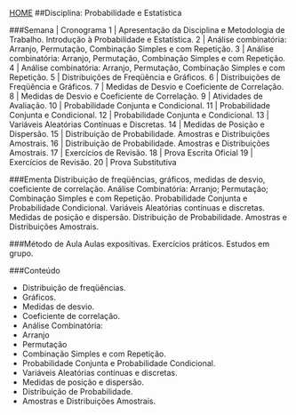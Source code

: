 [HOME](https://github.com/lucastafarelbs/Ensino-Superior-de-Informatica-GRATUITO) 
##Disciplina: Probabilidade e Estatística

###Semana | Cronograma
1	| Apresentação da Disciplina e Metodologia de Trabalho. Introdução à Probabilidade e Estatística.
2	| Análise combinatória: Arranjo, Permutação, Combinação Simples e com Repetição.
3	| Análise combinatória: Arranjo, Permutação, Combinação Simples e com Repetição.
4	| Análise combinatória: Arranjo, Permutação, Combinação Simples e com Repetição.
5	| Distribuições de Freqüência e Gráficos.
6	| Distribuições de Freqüência e Gráficos.
7	| Medidas de Desvio e Coeficiente de Correlação.
8	| Medidas de Desvio e Coeficiente de Correlação.
9	| Atividades de Avaliação.
10	| Probabilidade Conjunta e Condicional.
11	| Probabilidade Conjunta e Condicional.
12	| Probabilidade Conjunta e Condicional.
13	| Variáveis Aleatórias Contínuas e Discretas.
14	| Medidas de Posição e Dispersão.
15	| Distribuição de Probabilidade. Amostras e Distribuições Amostrais.
16	| Distribuição de Probabilidade. Amostras e Distribuições Amostrais.
17	| Exercícios de Revisão.
18	| Prova Escrita Oficial
19	| Exercícios de Revisão.
20	| Prova Substitutiva

###Ementa
Distribuição de freqüências, gráficos, medidas de desvio, coeficiente de correlação. Análise Combinatória: Arranjo; Permutação; Combinação Simples e com Repetição. Probabilidade Conjunta e Probabilidade Condicional. Variáveis Aleatórias contínuas e discretas. Medidas de posição e dispersão. Distribuição de Probabilidade. Amostras e Distribuições Amostrais.

###Método de Aula
Aulas expositivas. Exercícios práticos. Estudos em grupo.

###Conteúdo
- Distribuição de freqüências.
- Gráficos.
- Medidas de desvio.
- Coeficiente de correlação.
- Análise Combinatória:
-   Arranjo
-   Permutação
-   Combinação Simples e com Repetição.
- Probabilidade Conjunta e Probabilidade Condicional.
- Variáveis Aleatórias contínuas e discretas.
- Medidas de posição e dispersão.
- Distribuição de Probabilidade.
- Amostras e Distribuições Amostrais.